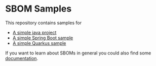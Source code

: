 # SBOM Samples

This repository contains samples for

- [A simple java project](java-sbom-sample)
- [A simple Spring Boot sample](spring-sbom-sample)
- [A simple Quarkus sample](quarkus-sbom-sample)

If you want to learn about SBOMs in general you could also
find some [documentation](docs/README.md).
